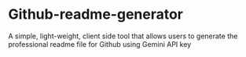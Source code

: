 # Github-readme-generator
A simple, light-weight, client side tool that allows users to generate the professional readme file for Github using Gemini API key
